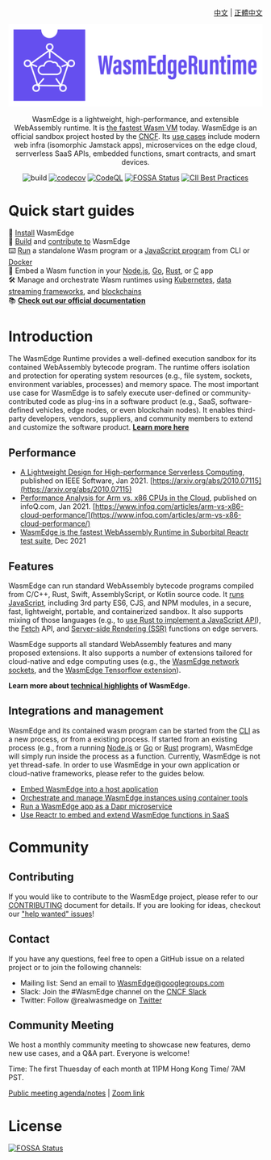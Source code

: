 <div align="right">

  [中文](README-zh.md) | [正體中文](README-zh-TW.md)

</div>

<div align="center">
  
![WasmEdge Logo](/docs/wasmedge-runtime-logo.png)

WasmEdge is a lightweight, high-performance, and extensible WebAssembly runtime. It is [the fastest Wasm VM](https://ieeexplore.ieee.org/document/9214403) today. WasmEdge is an official sandbox project hosted by the [CNCF](https://www.cncf.io/). Its [use cases](https://wasmedge.org/book/en/intro/use.html) include modern web infra (isomorphic Jamstack apps), microservices on the edge cloud, serrverless SaaS APIs, embedded functions, smart contracts, and smart devices.

![build](https://github.com/WasmEdge/WasmEdge/workflows/build/badge.svg)
[![codecov](https://codecov.io/gh/WasmEdge/WasmEdge/branch/master/graph/badge.svg)](https://codecov.io/gh/WasmEdge/WasmEdge)
[![CodeQL](https://github.com/WasmEdge/WasmEdge/actions/workflows/codeql-analysis.yml/badge.svg)](https://github.com/WasmEdge/WasmEdge/actions/workflows/codeql-analysis.yml)
[![FOSSA Status](https://app.fossa.com/api/projects/git%2Bgithub.com%2FWasmEdge%2FWasmEdge.svg?type=shield)](https://app.fossa.com/projects/git%2Bgithub.com%2FWasmEdge%2FWasmEdge?ref=badge_shield)
[![CII Best Practices](https://bestpractices.coreinfrastructure.org/projects/5059/badge)](https://bestpractices.coreinfrastructure.org/projects/5059)

</div>

# Quick start guides

🚀 [Install](https://wasmedge.org/book/en/start/install.html) WasmEdge \
🤖 [Build](https://wasmedge.org/book/en/extend/build.html) and [contribute to](docs/CONTRIBUTING.md) WasmEdge \
⌨️ [Run](https://wasmedge.org/book/en/index.html#webassembly-examples) a standalone Wasm program or a [JavaScript program](https://wasmedge.org/book/en/dev/js.html) from CLI or [Docker](https://wasmedge.org/book/en/start/docker.html) \
🔌 Embed a Wasm function in your [Node.js](https://wasmedge.org/book/en/embed/node.html), [Go](https://wasmedge.org/book/en/embed/go.html), [Rust](bindings/rust/), or [C](https://wasmedge.org/book/en/embed/c.html) app \
🛠 Manage and orchestrate Wasm runtimes using [Kubernetes](https://wasmedge.org/book/en/kubernetes.html), [data streaming frameworks](https://wasmedge.org/book/en/frameworks/app/yomo.html), and [blockchains](https://medium.com/ethereum-on-steroids/running-ethereum-smart-contracts-in-a-substrate-blockchain-56fbc27fc95a) \
📚 **[Check out our official documentation](https://wasmedge.org/book/en/)**

# Introduction

The WasmEdge Runtime provides a well-defined execution sandbox for its contained WebAssembly bytecode program. The runtime offers isolation and protection for operating system resources (e.g., file system, sockets, environment variables, processes) and memory space. The most important use case for WasmEdge is to safely execute user-defined or community-contributed code as plug-ins in a software product (e.g., SaaS, software-defined vehicles, edge nodes, or even blockchain nodes). It enables third-party developers, vendors, suppliers, and community members to extend and customize the software product. **[Learn more here](https://wasmedge.org/book/en/intro/use.html)**

## Performance

* [A Lightweight Design for High-performance Serverless Computing](https://arxiv.org/abs/2010.07115), published on IEEE Software, Jan 2021. [https://arxiv.org/abs/2010.07115](https://arxiv.org/abs/2010.07115)
* [Performance Analysis for Arm vs. x86 CPUs in the Cloud](https://www.infoq.com/articles/arm-vs-x86-cloud-performance/), published on infoQ.com, Jan 2021. [https://www.infoq.com/articles/arm-vs-x86-cloud-performance/](https://www.infoq.com/articles/arm-vs-x86-cloud-performance/)
* [WasmEdge is the fastest WebAssembly Runtime in Suborbital Reactr test suite](https://blog.suborbital.dev/suborbital-wasmedge), Dec 2021

## Features

WasmEdge can run standard WebAssembly bytecode programs compiled from C/C++, Rust, Swift, AssemblyScript, or Kotlin source code. It [runs JavaScript](https://wasmedge.org/book/en/dev/js.html), including 3rd party ES6, CJS, and NPM modules, in a secure, fast, lightweight, portable, and containerized sandbox. It also supports mixing of those languages (e.g., to [use Rust to implement a JavaScript API](https://wasmedge.org/book/en/dev/js/rust.html)), the [Fetch](https://wasmedge.org/book/en/dev/js/fetch.html) API, and [Server-side Rendering (SSR)](https://wasmedge.org/book/en/dev/js/ssr.html) functions on edge servers.

WasmEdge supports all standard WebAssembly features and many proposed extensions. It also supports a number of extensions tailored for cloud-native and edge computing uses (e.g., the [WasmEdge network sockets](https://wasmedge.org/book/en/dev/rust/networking.html), and the [WasmEdge Tensorflow extension](https://wasmedge.org/book/en/dev/rust/tensorflow.html)).

 **Learn more about [technical highlights](https://wasmedge.org/book/en/intro/features.html) of WasmEdge.**

## Integrations and management

WasmEdge and its contained wasm program can be started from the [CLI](https://wasmedge.org/book/en/index.html) as a new process, or from a existing process. If started from an existing process (e.g., from a running [Node.js](https://wasmedge.org/book/en/embed/node.html) or [Go](https://wasmedge.org/book/en/embed/go.html) or [Rust](bindings/rust/wasmedge-rs) program), WasmEdge will simply run inside the process as a function. Currently, WasmEdge is not yet thread-safe. In order to use WasmEdge in your own application or cloud-native frameworks, please refer to the guides below.

* [Embed WasmEdge into a host application](https://wasmedge.org/book/en/embed.html)
* [Orchestrate and manage WasmEdge instances using container tools](https://wasmedge.org/book/en/kubernetes.html)
* [Run a WasmEdge app as a Dapr microservice](https://wasmedge.org/book/en/frameworks/mesh/dapr.html)
* [Use Reactr to embed and extend WasmEdge functions in SaaS](https://wasmedge.org/book/en/frameworks/app/reactr.html)

# Community

## Contributing

If you would like to contribute to the WasmEdge project, please refer to our [CONTRIBUTING](docs/CONTRIBUTING.md) document for details. If you are looking for ideas, checkout our ["help wanted" issues](https://github.com/WasmEdge/WasmEdge/issues?q=is%3Aissue+is%3Aopen+label%3A%22help+wanted%22)!

## Contact

If you have any questions, feel free to open a GitHub issue on a related project or to join the following channels:

* Mailing list: Send an email to [WasmEdge@googlegroups.com](https://groups.google.com/g/wasmedge/)
* Slack: Join the #WasmEdge channel on the [CNCF Slack](https://slack.cncf.io/)
* Twitter: Follow @realwasmedge on [Twitter](https://twitter.com/realwasmedge)

## Community Meeting

We host a monthly community meeting to showcase new features, demo new use cases, and a Q&A part. Everyone is welcome!

Time: The first Thuesday of each month at 11PM Hong Kong Time/ 7AM PST.

[Public meeting agenda/notes](https://docs.google.com/document/d/1iFlVl7R97Lze4RDykzElJGDjjWYDlkI8Rhf8g4dQ5Rk/edit#) | [Zoom link](https://us06web.zoom.us/j/88282362606?pwd=UFhOdzlVKyswdW43c21BKy9DdkdyUT09)

# License

[![FOSSA Status](https://app.fossa.com/api/projects/git%2Bgithub.com%2FWasmEdge%2FWasmEdge.svg?type=large)](https://app.fossa.com/projects/git%2Bgithub.com%2FWasmEdge%2FWasmEdge?ref=badge_large)
